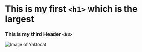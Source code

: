 # This is my first `<h1>` which is the largest
### This is my third Header `<h3>` 
![Image of Yaktocat](https://octodex.github.com/images/yaktocat.png)

